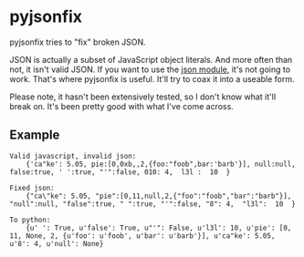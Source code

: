 pyjsonfix
=========

pyjsonfix tries to "fix" broken JSON. 

JSON is actually a subset of JavaScript object literals. And more often than not, it isn't valid JSON. 
If you want to use the [json module](http://docs.python.org/2/library/json.html), it's not going to work.
That's where pyjsonfix is useful. It'll try to coax it into a useable form.

Please note, it hasn't been extensively tested, so I don't know what it'll break on. It's been pretty good with what I've come across.

## Example
	Valid javascript, invalid json:
		{'ca"ke': 5.05, pie:[0,0xb,,2,{foo:"foob",bar:'barb'}], null:null, false:true, ' ':true, "'":false, 010: 4,  l3l :  10  }

	Fixed json:
		{"ca\"ke": 5.05, "pie":[0,11,null,2,{"foo":"foob","bar":"barb"}], "null":null, "false":true, " ":true, "'":false, "8": 4,  "l3l":  10  }

	To python:
		{u' ': True, u'false': True, u"'": False, u'l3l': 10, u'pie': [0, 11, None, 2, {u'foo': u'foob', u'bar': u'barb'}], u'ca"ke': 5.05, u'8': 4, u'null': None}


